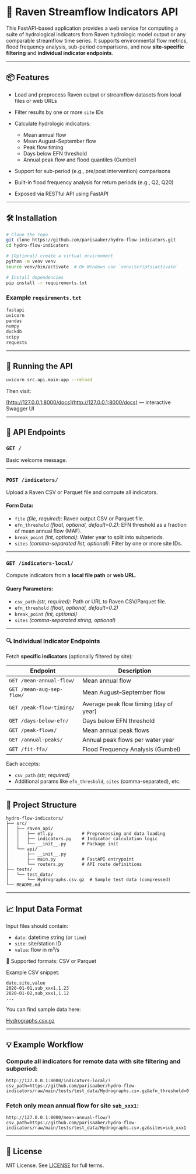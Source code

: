 # 🌊 Raven Streamflow Indicators API

This FastAPI-based application provides a web service for computing a suite of hydrological indicators from Raven hydrologic model output or any comparable streamflow time series. It supports environmental flow metrics, flood frequency analysis, sub-period comparisons, and now **site-specific filtering** and **individual indicator endpoints**.

---

## 📦 Features

* Load and preprocess Raven output or streamflow datasets from local files or web URLs
* Filter results by one or more `site` IDs
* Calculate hydrologic indicators:

  * Mean annual flow
  * Mean August–September flow
  * Peak flow timing
  * Days below EFN threshold
  * Annual peak flow and flood quantiles (Gumbel)
* Support for sub-period (e.g., pre/post intervention) comparisons
* Built-in flood frequency analysis for return periods (e.g., Q2, Q20)
* Exposed via RESTful API using FastAPI

---

## 🛠 Installation

```bash
# Clone the repo
git clone https://github.com/parisaaber/hydro-flow-indicators.git
cd hydro-flow-indicators

# (Optional) create a virtual environment
python -m venv venv
source venv/bin/activate  # On Windows use `venv\Scripts\activate`

# Install dependencies
pip install -r requirements.txt
```

### Example `requirements.txt`

```txt
fastapi
uvicorn
pandas
numpy
duckdb
scipy
requests
```

---

## 🚀 Running the API

```bash
uvicorn src.api.main:app --reload
```

Then visit:

[http://127.0.0.1:8000/docs](http://127.0.0.1:8000/docs) — interactive Swagger UI

---

## 🔌 API Endpoints

### `GET /`

Basic welcome message.

---

### `POST /indicators/`

Upload a Raven CSV or Parquet file and compute all indicators.

#### Form Data:

* `file` *(file, required)*: Raven output CSV or Parquet file.
* `efn_threshold` *(float, optional, default=0.2)*: EFN threshold as a fraction of mean annual flow (MAF).
* `break_point` *(int, optional)*: Water year to split into subperiods.
* `sites` *(comma-separated list, optional)*: Filter by one or more site IDs.

---

### `GET /indicators-local/`

Compute indicators from a **local file path** or **web URL**.

#### Query Parameters:

* `csv_path` *(str, required)*: Path or URL to Raven CSV/Parquet file.
* `efn_threshold` *(float, optional, default=0.2)*
* `break_point` *(int, optional)*
* `sites` *(comma-separated string, optional)*

---

### 🔍 Individual Indicator Endpoints

Fetch **specific indicators** (optionally filtered by site):

| Endpoint                  | Description                            |
| ------------------------- | -------------------------------------- |
| `GET /mean-annual-flow/`  | Mean annual flow                       |
| `GET /mean-aug-sep-flow/` | Mean August–September flow             |
| `GET /peak-flow-timing/`  | Average peak flow timing (day of year) |
| `GET /days-below-efn/`    | Days below EFN threshold               |
| `GET /peak-flows/`        | Mean annual peak flows                 |
| `GET /annual-peaks/`      | Annual peak flows per water year       |
| `GET /fit-ffa/`           | Flood Frequency Analysis (Gumbel)      |

Each accepts:

* `csv_path` *(str, required)*
* Additional params like `efn_threshold`, `sites` (comma-separated), etc.

---

## 📂 Project Structure

```plaintext
hydro-flow-indicators/
├── src/
│   ├── raven_api/
│   │   ├── etl.py           # Preprocessing and data loading
│   │   ├── indicators.py    # Indicator calculation logic
│   │   └── __init__.py      # Package init
│   └── api/
│       ├── __init__.py
│       ├── main.py          # FastAPI entrypoint
│       └── routers.py       # API route definitions
├── tests/
│   └── test_data/
│       └── Hydrographs.csv.gz  # Sample test data (compressed)
└── README.md
```

---

## 📈 Input Data Format

Input files should contain:

* `date`: datetime string (or `time`)
* `site`: site/station ID
* `value`: flow in m³/s

📝 Supported formats: CSV or Parquet

Example CSV snippet:

```csv
date,site,value
2020-01-01,sub_xxx1,1.23
2020-01-02,sub_xxx1,1.12
...
```

You can find sample data here:

[Hydrographs.csv.gz](https://github.com/parisaaber/hydro-flow-indicators/blob/main/tests/test_data/Hydrographs.csv.gz)

---

## 💡 Example Workflow

### Compute all indicators for remote data with site filtering and subperiod:

```
http://127.0.0.1:8000/indicators-local/?csv_path=https://github.com/parisaaber/hydro-flow-indicators/raw/main/tests/test_data/Hydrographs.csv.gz&efn_threshold=0.2&break_point=2005&sites=sub_xxx1,sub_xxx2
```

### Fetch only mean annual flow for site `sub_xxx1`:

```
http://127.0.0.1:8000/mean-annual-flow/?csv_path=https://github.com/parisaaber/hydro-flow-indicators/raw/main/tests/test_data/Hydrographs.csv.gz&sites=sub_xxx1
```

---

## 🪪 License

MIT License. See [LICENSE](LICENSE) for full terms.
